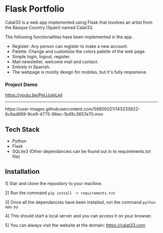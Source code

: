 # Flask Portfolio

Calat33 is a web app implemented using Flask that involves an artist from the Basque Country (Spain) named Calat33.

The following functionalities have been implemented in the app.

- Register: Any person can register to make a new account.
- Palette: Change and customize the colors palette of the web page.
- Simple login, logout, register.
- Mail newsletter, welcome mail and contact.
- Entirely in Spanish.
- The webpage is mostly design for mobiles, but it's fully responsive.

### Project Demo

https://youtu.be/PeUJuinLejI

<hr/>
https://user-images.githubusercontent.com/56805021/143233922-6c6ad669-9ce9-4775-96ec-1b49c3657e70.mov


<br/>


## Tech Stack

* Python
* Flask
* SQLite3
(Other dependancies can be found out in te requirements.txt file)

## Installation

1] Star and clone the repository to your machine.

2] Run the command `pip install -r requirements.txt`

3] Once all the dependancies have been installed, run the command `python app.py`

4] This should start a local server and you can access it on your browser.

5] You can always visit the website at the domain: https://calat33.com
